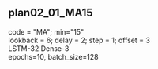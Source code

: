 ## plan02_01_MA15
code = "MA"; min="15"  
lookback = 6; delay = 2; step = 1; offset = 3  
LSTM-32 Dense-3  
epochs=10, batch_size=128  

